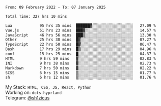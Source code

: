 <!--START_SECTION:waka-->

```txt
From: 09 February 2022 - To: 07 January 2025

Total Time: 327 hrs 10 mins

Lua            95 hrs 35 mins  ██████▓░░░░░░░░░░░░░░░░░░   27.09 %
Vue.js         51 hrs 23 mins  ███▓░░░░░░░░░░░░░░░░░░░░░   14.57 %
JavaScript     46 hrs 56 mins  ███▒░░░░░░░░░░░░░░░░░░░░░   13.30 %
Other          25 hrs 38 mins  █▓░░░░░░░░░░░░░░░░░░░░░░░   07.27 %
TypeScript     22 hrs 50 mins  █▓░░░░░░░░░░░░░░░░░░░░░░░   06.47 %
Bash           17 hrs 29 mins  █▒░░░░░░░░░░░░░░░░░░░░░░░   04.96 %
conf           15 hrs 25 mins  █░░░░░░░░░░░░░░░░░░░░░░░░   04.37 %
HTML           9 hrs 59 mins   ▓░░░░░░░░░░░░░░░░░░░░░░░░   02.83 %
INI            9 hrs 38 mins   ▓░░░░░░░░░░░░░░░░░░░░░░░░   02.73 %
Markdown       7 hrs 50 mins   ▓░░░░░░░░░░░░░░░░░░░░░░░░   02.22 %
SCSS           6 hrs 15 mins   ▒░░░░░░░░░░░░░░░░░░░░░░░░   01.77 %
sh             6 hrs 12 mins   ▒░░░░░░░░░░░░░░░░░░░░░░░░   01.76 %
```

<!--END_SECTION:waka-->
My Stack: `HTML, CSS, JS, React, Python` <br>
Working on: `dots-hyprland` <br>
Telegram: [@sh1zicus](https://t.me/sh1zicus) 

